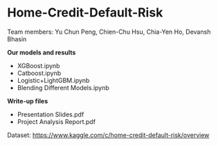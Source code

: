 # Home-Credit-Default-Risk

Team members: Yu Chun Peng, Chien-Chu Hsu, Chia-Yen Ho, Devansh Bhasin

**Our models and results**
- XGBoost.ipynb
- Catboost.ipynb
- Logistic+LightGBM.ipynb
- Blending Different Models.ipynb

**Write-up files**
- Presentation Slides.pdf
- Project Analysis Report.pdf

Dataset: https://www.kaggle.com/c/home-credit-default-risk/overview
